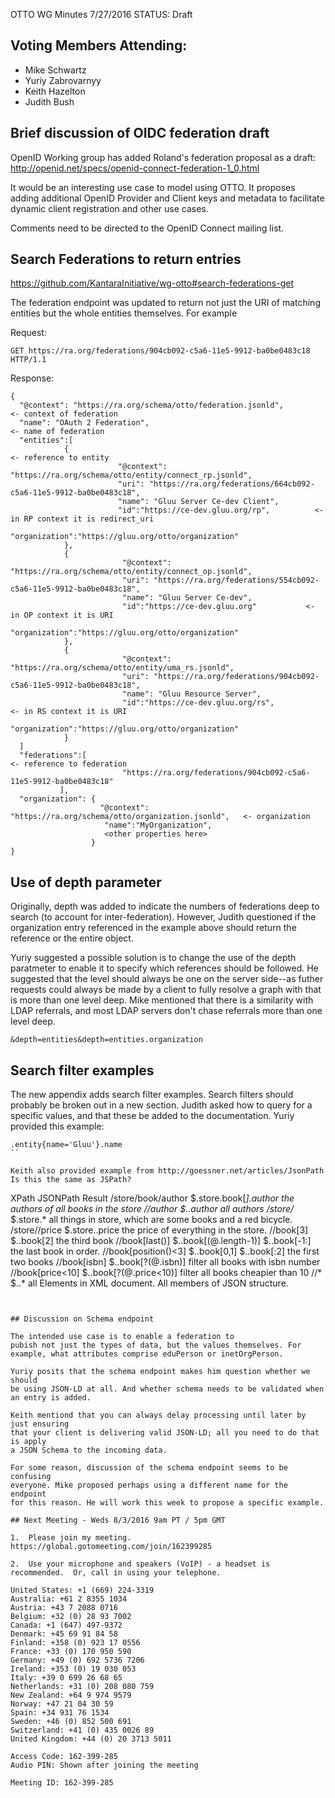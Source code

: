 OTTO WG Minutes 7/27/2016
STATUS: Draft

## Voting Members Attending:
 - Mike Schwartz
 - Yuriy Zabrovarnyy
 - Keith Hazelton
 - Judith Bush

## Brief discussion of OIDC federation draft

OpenID Working group has added Roland's federation proposal as a draft:
  http://openid.net/specs/openid-connect-federation-1_0.html

It would be an interesting use case to model using OTTO. It proposes adding
additional OpenID Provider and Client keys and metadata to facilitate 
dynamic client registration and other use cases. 

Comments need to be directed to the OpenID Connect mailing list.

## Search Federations to return entries

https://github.com/KantaraInitiative/wg-otto#search-federations-get

The federation endpoint was updated to return not just the URI
of matching entities but the whole entities themselves. For example

Request:

```
GET https://ra.org/federations/904cb092-c5a6-11e5-9912-ba0be0483c18 HTTP/1.1
```

Response:

```
{
  "@context": "https://ra.org/schema/otto/federation.jsonld",                      <- context of federation
  "name": "OAuth 2 Federation",                                                    <- name of federation
  "entities":[
            {                                                                      <- reference to entity
                        "@context": "https://ra.org/schema/otto/entity/connect_rp.jsonld",
                        "uri": "https://ra.org/federations/664cb092-c5a6-11e5-9912-ba0be0483c18",
                        "name": "Gluu Server Ce-dev Client",
                        "id":"https://ce-dev.gluu.org/rp",          <- in RP context it is redirect_uri
                        "organization":"https://gluu.org/otto/organization"
            },
            {
                         "@context": "https://ra.org/schema/otto/entity/connect_op.jsonld",
                         "uri": "https://ra.org/federations/554cb092-c5a6-11e5-9912-ba0be0483c18",
                         "name": "Gluu Server Ce-dev",
                         "id":"https://ce-dev.gluu.org"           <- in OP context it is URI
                         "organization":"https://gluu.org/otto/organization"
            },
            {
                         "@context": "https://ra.org/schema/otto/entity/uma_rs.jsonld",
                         "uri": "https://ra.org/federations/904cb092-c5a6-11e5-9912-ba0be0483c18",
                         "name": "Gluu Resource Server",
                         "id":"https://ce-dev.gluu.org/rs",          <- in RS context it is URI
                         "organization":"https://gluu.org/otto/organization"
            }
  ]
  "federations":[                                                                  <- reference to federation
                         "https://ra.org/federations/904cb092-c5a6-11e5-9912-ba0be0483c18"
           ],
  "organization": {
                    "@context": "https://ra.org/schema/otto/organization.jsonld",   <- organization
                     "name":"MyOrganization",
                     <other properties here>
                  }
}

```

## Use of depth parameter 

Originally, depth was added to indicate the numbers of federations 
deep to search (to account for inter-federation). However, Judith questioned
if the organization entry referenced in the example above should return
the reference or the entire object.

Yuriy suggested a possible solution is to change the use of the depth paratmeter
to enable it to specify which references should be followed. He suggested
that the level should always be one on the server side--as futher requests 
could always be made by a client to fully resolve a graph with that is more 
than one level deep. Mike mentioned that there is a similarity with LDAP
referrals, and most LDAP servers don't chase referrals more than one level 
deep.

```
&depth=entities&depth=entities.organization
```

## Search filter examples

The new appendix adds search filter examples. Search filters should probably be
broken out in a new section. Judith asked how to query for a specific values, and 
that these be added to the documentation. Yuriy provided this example:

```
.entity{name='Gluu'}.name
``

Keith also provided example from http://goessner.net/articles/JsonPath
Is this the same as JSPath? 

```
XPath JSONPath Result
/store/book/author $.store.book[*].author the authors of all books in the store
//author $..author all authors
/store/* $.store.* all things in store, which are some books and a red bicycle.
/store//price $.store..price the price of everything in the store.
//book[3] $..book[2] the third book
//book[last()] $..book[(@.length-1)]
$..book[-1:] the last book in order.
//book[position()<3] $..book[0,1]
$..book[:2] the first two books
//book[isbn] $..book[?(@.isbn)] filter all books with isbn number
//book[price<10] $..book[?(@.price<10)] filter all books cheapier than 10
//* $..* all Elements in XML document. All members of JSON structure.

```


## Discussion on Schema endpoint

The intended use case is to enable a federation to 
pubish not just the types of data, but the values themselves. For 
example, what attributes comprise eduPerson or inetOrgPerson.

Yuriy posits that the schema endpoint makes him question whether we should
be using JSON-LD at all. And whether schema needs to be validated when
an entry is added. 

Keith mentiond that you can always delay processing until later by just ensuring 
that your client is delivering valid JSON-LD; all you need to do that is apply 
a JSON Schema to the incoming data.

For some reason, discussion of the schema endpoint seems to be confusing 
everyone. Mike proposed perhaps using a different name for the endpoint
for this reason. He will work this week to propose a specific example.

## Next Meeting - Weds 8/3/2016 9am PT / 5pm GMT

1.  Please join my meeting.
https://global.gotomeeting.com/join/162399285

2.  Use your microphone and speakers (VoIP) - a headset is recommended.  Or, call in using your telephone.

United States: +1 (669) 224-3319
Australia: +61 2 8355 1034
Austria: +43 7 2088 0716
Belgium: +32 (0) 28 93 7002
Canada: +1 (647) 497-9372
Denmark: +45 69 91 84 58
Finland: +358 (0) 923 17 0556
France: +33 (0) 170 950 590
Germany: +49 (0) 692 5736 7206
Ireland: +353 (0) 19 030 053
Italy: +39 0 699 26 68 65
Netherlands: +31 (0) 208 080 759
New Zealand: +64 9 974 9579
Norway: +47 21 04 30 59
Spain: +34 931 76 1534
Sweden: +46 (0) 852 500 691
Switzerland: +41 (0) 435 0026 89
United Kingdom: +44 (0) 20 3713 5011

Access Code: 162-399-285
Audio PIN: Shown after joining the meeting

Meeting ID: 162-399-285

